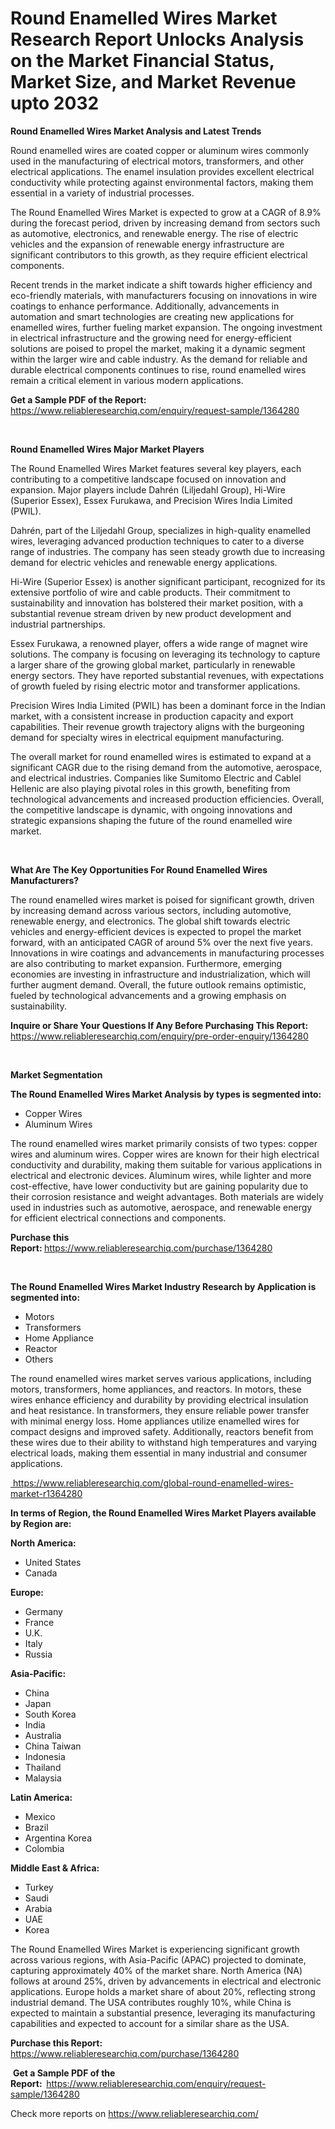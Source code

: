 <p><h1>Round Enamelled Wires Market Research Report Unlocks Analysis on the Market Financial Status, Market Size, and Market Revenue upto 2032</h1></p><p><strong>Round Enamelled Wires Market Analysis and Latest Trends</strong></p>
<p><p>Round enamelled wires are coated copper or aluminum wires commonly used in the manufacturing of electrical motors, transformers, and other electrical applications. The enamel insulation provides excellent electrical conductivity while protecting against environmental factors, making them essential in a variety of industrial processes.</p><p>The Round Enamelled Wires Market is expected to grow at a CAGR of 8.9% during the forecast period, driven by increasing demand from sectors such as automotive, electronics, and renewable energy. The rise of electric vehicles and the expansion of renewable energy infrastructure are significant contributors to this growth, as they require efficient electrical components.</p><p>Recent trends in the market indicate a shift towards higher efficiency and eco-friendly materials, with manufacturers focusing on innovations in wire coatings to enhance performance. Additionally, advancements in automation and smart technologies are creating new applications for enamelled wires, further fueling market expansion. The ongoing investment in electrical infrastructure and the growing need for energy-efficient solutions are poised to propel the market, making it a dynamic segment within the larger wire and cable industry. As the demand for reliable and durable electrical components continues to rise, round enamelled wires remain a critical element in various modern applications.</p></p>
<p><strong>Get a Sample PDF of the Report:&nbsp;</strong> <a href="https://www.reliableresearchiq.com/enquiry/request-sample/1364280?utm_campaign=2251&utm_medium=2&utm_source=Github&utm_content=ia&utm_term=03022025&utm_id=round-enamelled-wires">https://www.reliableresearchiq.com/enquiry/request-sample/1364280</a></p>
<p>&nbsp;</p>
<p><strong>Round Enamelled Wires Major Market Players</strong></p>
<p><p>The Round Enamelled Wires Market features several key players, each contributing to a competitive landscape focused on innovation and expansion. Major players include Dahrén (Liljedahl Group), Hi-Wire (Superior Essex), Essex Furukawa, and Precision Wires India Limited (PWIL). </p><p>Dahrén, part of the Liljedahl Group, specializes in high-quality enamelled wires, leveraging advanced production techniques to cater to a diverse range of industries. The company has seen steady growth due to increasing demand for electric vehicles and renewable energy applications.</p><p>Hi-Wire (Superior Essex) is another significant participant, recognized for its extensive portfolio of wire and cable products. Their commitment to sustainability and innovation has bolstered their market position, with a substantial revenue stream driven by new product development and industrial partnerships.</p><p>Essex Furukawa, a renowned player, offers a wide range of magnet wire solutions. The company is focusing on leveraging its technology to capture a larger share of the growing global market, particularly in renewable energy sectors. They have reported substantial revenues, with expectations of growth fueled by rising electric motor and transformer applications.</p><p>Precision Wires India Limited (PWIL) has been a dominant force in the Indian market, with a consistent increase in production capacity and export capabilities. Their revenue growth trajectory aligns with the burgeoning demand for specialty wires in electrical equipment manufacturing.</p><p>The overall market for round enamelled wires is estimated to expand at a significant CAGR due to the rising demand from the automotive, aerospace, and electrical industries. Companies like Sumitomo Electric and Cablel Hellenic are also playing pivotal roles in this growth, benefiting from technological advancements and increased production efficiencies. Overall, the competitive landscape is dynamic, with ongoing innovations and strategic expansions shaping the future of the round enamelled wire market.</p></p>
<p>&nbsp;</p>
<p><strong>What Are The Key Opportunities For Round Enamelled Wires Manufacturers?</strong></p>
<p><p>The round enamelled wires market is poised for significant growth, driven by increasing demand across various sectors, including automotive, renewable energy, and electronics. The global shift towards electric vehicles and energy-efficient devices is expected to propel the market forward, with an anticipated CAGR of around 5% over the next five years. Innovations in wire coatings and advancements in manufacturing processes are also contributing to market expansion. Furthermore, emerging economies are investing in infrastructure and industrialization, which will further augment demand. Overall, the future outlook remains optimistic, fueled by technological advancements and a growing emphasis on sustainability.</p></p>
<p><strong>Inquire or Share Your Questions If Any Before Purchasing This Report:</strong> <a href="https://www.reliableresearchiq.com/enquiry/pre-order-enquiry/1364280?utm_campaign=2251&utm_medium=2&utm_source=Github&utm_content=ia&utm_term=03022025&utm_id=round-enamelled-wires">https://www.reliableresearchiq.com/enquiry/pre-order-enquiry/1364280</a></p>
<p>&nbsp;</p>
<p><strong>Market Segmentation</strong></p>
<p><strong>The Round Enamelled Wires Market Analysis by types is segmented into:</strong></p>
<p><ul><li>Copper Wires</li><li>Aluminum Wires</li></ul></p>
<p><p>The round enamelled wires market primarily consists of two types: copper wires and aluminum wires. Copper wires are known for their high electrical conductivity and durability, making them suitable for various applications in electrical and electronic devices. Aluminum wires, while lighter and more cost-effective, have lower conductivity but are gaining popularity due to their corrosion resistance and weight advantages. Both materials are widely used in industries such as automotive, aerospace, and renewable energy for efficient electrical connections and components.</p></p>
<p><strong>Purchase this Report:&nbsp;</strong><a href="https://www.reliableresearchiq.com/purchase/1364280?utm_campaign=2251&utm_medium=2&utm_source=Github&utm_content=ia&utm_term=03022025&utm_id=round-enamelled-wires">https://www.reliableresearchiq.com/purchase/1364280</a></p>
<p>&nbsp;</p>
<p><strong>The Round Enamelled Wires Market Industry Research by Application is segmented into:</strong></p>
<p><ul><li>Motors</li><li>Transformers</li><li>Home Appliance</li><li>Reactor</li><li>Others</li></ul></p>
<p><p>The round enamelled wires market serves various applications, including motors, transformers, home appliances, and reactors. In motors, these wires enhance efficiency and durability by providing electrical insulation and heat resistance. In transformers, they ensure reliable power transfer with minimal energy loss. Home appliances utilize enamelled wires for compact designs and improved safety. Additionally, reactors benefit from these wires due to their ability to withstand high temperatures and varying electrical loads, making them essential in many industrial and consumer applications.</p></p>
<p><a href="https://www.reliableresearchiq.com/global-round-enamelled-wires-market-r1364280?utm_campaign=2251&utm_medium=2&utm_source=Github&utm_content=ia&utm_term=03022025&utm_id=round-enamelled-wires">&nbsp;https://www.reliableresearchiq.com/global-round-enamelled-wires-market-r1364280</a></p>
<p><strong>In terms of Region, the Round Enamelled Wires Market Players available by Region are:</strong></p>
<p>
    <p> <strong> North America: </strong>
        <ul>
            <li>United States</li>
            <li>Canada</li>
        </ul>
        </p> 
    <p> <strong> Europe: </strong>
        <ul>
            <li>Germany</li>
            <li>France</li>
            <li>U.K.</li>
            <li>Italy</li>
            <li>Russia</li>
        </ul>
        </p> 
    <p> <strong> Asia-Pacific: </strong>
        <ul>
            <li>China</li>
            <li>Japan</li>
            <li>South Korea</li>
            <li>India</li>
            <li>Australia</li>
            <li>China Taiwan</li>
            <li>Indonesia</li>
            <li>Thailand</li>
            <li>Malaysia</li>
        </ul>
        </p> 
    <p> <strong> Latin America: </strong>
        <ul>
            <li>Mexico</li>
            <li>Brazil</li>
            <li>Argentina Korea</li>
            <li>Colombia</li>
        </ul>
        </p> 
    <p> <strong> Middle East & Africa: </strong>
        <ul>
            <li>Turkey</li>
            <li>Saudi</li>
            <li>Arabia</li>
            <li>UAE</li>
            <li>Korea</li>
        </ul>
    </p>
    </p>
<p><p>The Round Enamelled Wires Market is experiencing significant growth across various regions, with Asia-Pacific (APAC) projected to dominate, capturing approximately 40% of the market share. North America (NA) follows at around 25%, driven by advancements in electrical and electronic applications. Europe holds a market share of about 20%, reflecting strong industrial demand. The USA contributes roughly 10%, while China is expected to maintain a substantial presence, leveraging its manufacturing capabilities and expected to account for a similar share as the USA.</p></p>
<p><strong>Purchase this Report: </strong><a href="https://www.reliableresearchiq.com/purchase/1364280?utm_campaign=2251&utm_medium=2&utm_source=Github&utm_content=ia&utm_term=03022025&utm_id=round-enamelled-wires">https://www.reliableresearchiq.com/purchase/1364280</a></p>
<p>&nbsp;<strong>Get a Sample PDF of the Report:&nbsp;&nbsp;</strong><a href="https://www.reliableresearchiq.com/enquiry/request-sample/1364280?utm_campaign=2251&utm_medium=2&utm_source=Github&utm_content=ia&utm_term=03022025&utm_id=round-enamelled-wires">https://www.reliableresearchiq.com/enquiry/request-sample/1364280</a></p>
<p><strong></strong></p>
<p>Check more reports on <a href="https://www.reliableresearchiq.com/?utm_campaign=2251&utm_medium=2&utm_source=Github&utm_content=ia&utm_term=03022025&utm_id=round-enamelled-wires">https://www.reliableresearchiq.com/</a></p>